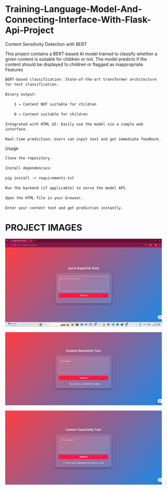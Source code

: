 # Training-Language-Model-And-Connecting-Interface-With-Flask-Api-Project
Content Sensitivity Detection with BERT

This project contains a BERT-based AI model trained to classify whether a given content is suitable for children or not.
The model predicts if the content should be displayed to children or flagged as inappropriate.
Features

    BERT-based classification: State-of-the-art transformer architecture for text classification.

    Binary output:

        1 → Content NOT suitable for children

        0 → Content suitable for children

    Integrated with HTML UI: Easily use the model via a simple web interface.

    Real-time prediction: Users can input text and get immediate feedback.



Usage

    Clone the repository.

    Install dependencies:

    pip install -r requirements.txt

    Run the backend (if applicable) to serve the model API.

    Open the HTML file in your browser.

    Enter your content text and get prediction instantly.

# PROJECT IMAGES

![Prediction Result](https://github.com/AhmetFarukTUNC/Training-Language-Model--With-Bert-Algorithm-And-Connecting-interface-With-Flask-Api-Project/blob/main/Ekran%20g%C3%B6r%C3%BCnt%C3%BCs%C3%BC%202025-08-11%20021433.png)

![Prediction Result](https://github.com/AhmetFarukTUNC/Training-Language-Model--With-Bert-Algorithm-And-Connecting-interface-With-Flask-Api-Project/blob/main/Ekran%20g%C3%B6r%C3%BCnt%C3%BCs%C3%BC%202025-08-11%20021628.png)

![Prediction Result](https://github.com/AhmetFarukTUNC/Training-Language-Model--With-Bert-Algorithm-And-Connecting-interface-With-Flask-Api-Project/blob/main/Ekran%20g%C3%B6r%C3%BCnt%C3%BCs%C3%BC%202025-08-11%20021648.png)



